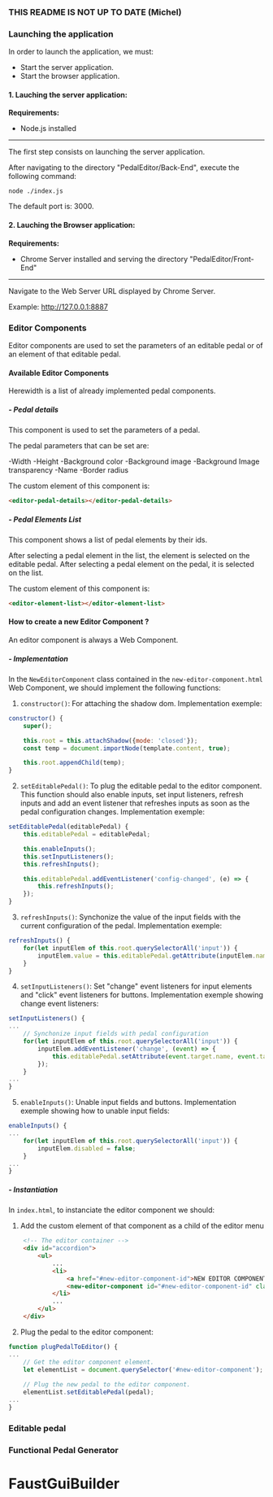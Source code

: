 ### THIS README IS NOT UP TO DATE (Michel)
### Launching the application

In order to launch the application, we must:

- Start the server application.
- Start the browser application.

#### 1. Lauching the server application:

**Requirements:**
- Node.js installed

------------


The first step consists on launching the server application.

After navigating to the directory "PedalEditor/Back-End", execute the following command:
``` 
node ./index.js
```
The default port is: 3000.

#### 2. Lauching the Browser application:
**Requirements:**
- Chrome Server installed and serving the directory "PedalEditor/Front-End"

------------


Navigate to the Web Server URL displayed by Chrome Server.

Example: http://127.0.0.1:8887


### Editor Components

Editor components are used to set the parameters of an editable pedal or of an element of that editable pedal.

#### Available Editor Components

Herewidth is a list of already implemented pedal components.

##### - Pedal details

This component is used to set the parameters of a pedal.

The pedal parameters that can be set are:

-Width
 -Height
-Background color
-Background image
-Background Image transparency
-Name
-Border radius

The custom element of this component is:

```html
<editor-pedal-details></editor-pedal-details>
```

##### - Pedal Elements List

This component shows a list of pedal elements by their ids.

After selecting a pedal element in the list, the element is selected on the editable pedal.
After selecting a pedal element on the pedal, it is selected on the list.

The custom element of this component is:
```html
<editor-element-list></editor-element-list>
```
#### How to create a new Editor Component ?

An editor component is always a Web Component.

##### - Implementation
In the `NewEditorComponent` class contained in the `new-editor-component.html` Web Component, we should implement the following functions:

1. `constructor()`: For attaching the shadow dom.
Implementation exemple:
```javascript
constructor() {
	super();

	this.root = this.attachShadow({mode: 'closed'});
	const temp = document.importNode(template.content, true);

	this.root.appendChild(temp);
}
```
2. `setEditablePedal()`: To plug the editable pedal to the editor component. This function should also enable inputs, set input listeners, refresh inputs and add an event listener that refreshes inputs as soon as the pedal configuration changes.
Implementation exemple:
```javascript
setEditablePedal(editablePedal) {
	this.editablePedal = editablePedal;

	this.enableInputs();
	this.setInputListeners();
	this.refreshInputs();

	this.editablePedal.addEventListener('config-changed', (e) => {
		this.refreshInputs();
	});
}
```

3. `refreshInputs()`: Synchonize the value of the input fields with the current configuration of the pedal.
Implementation exemple:
```javascript
refreshInputs() {
	for(let inputElem of this.root.querySelectorAll('input')) {
		inputElem.value = this.editablePedal.getAttribute(inputElem.name);
	}
}
```

4. `setInputListeners()`: Set "change" event listeners for input elements and "click" event listeners for buttons.
Implementation exemple showing change event listeners:
```javascript
setInputListeners() {
...
	// Synchonize input fields with pedal configuration
	for(let inputElem of this.root.querySelectorAll('input')) {
		inputElem.addEventListener('change', (event) => {
			this.editablePedal.setAttribute(event.target.name, event.target.value);
		});
	}
...
}
```

5. `enableInputs()`: Unable input fields and buttons.
Implementation exemple showing how to unable input fields:
```javascript
enableInputs() {
...
	for(let inputElem of this.root.querySelectorAll('input')) {
		inputElem.disabled = false;
	}
...
}
```

##### - Instantiation

In `index.html`, to instanciate the editor component we should:

1. Add the custom element of that component as a child of the editor menu
```html
	<!-- The editor container -->
	<div id="accordion">
		<ul>
			...
			<li>
				<a href="#new-editor-component-id">NEW EDITOR COMPONENT TITLE</a>
				<new-editor-component id="#new-editor-component-id" class="accordion"></new-editor-component>
			</li>
			...
		</ul>
	</div>
```

2. Plug the pedal to the editor component:
```javascript
function plugPedalToEditor() {
...
	// Get the editor component element.
	let elementList = document.querySelector('#new-editor-component');
	
	// Plug the new pedal to the editor component.
	elementList.setEditablePedal(pedal);
...
}
```




### Editable pedal

### Functional Pedal Generator
# FaustGuiBuilder
